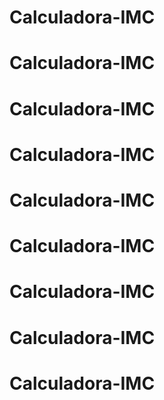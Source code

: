 # Calculadora-IMC
# Calculadora-IMC
# Calculadora-IMC
# Calculadora-IMC
# Calculadora-IMC
# Calculadora-IMC
# Calculadora-IMC
# Calculadora-IMC
# Calculadora-IMC
